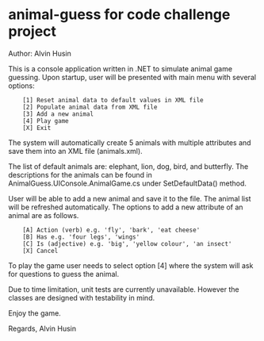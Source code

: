 # animal-guess for code challenge project
Author: Alvin Husin

This is a console application written in .NET to simulate animal game guessing.
Upon startup, user will be presented with main menu with several options:

        [1] Reset animal data to default values in XML file
        [2] Populate animal data from XML file
        [3] Add a new animal
        [4] Play game
        [X] Exit

The system will automatically create 5 animals with multiple attributes and save them into an XML file (animals.xml).

The list of default animals are: elephant, lion, dog, bird, and butterfly.
The descriptions for the animals can be found in AnimalGuess.UIConsole.AnimalGame.cs under SetDefaultData() method.

User will be able to add a new animal and save it to the file. The animal list will be refreshed automatically.
The options to add a new attribute of an animal are as follows.

        [A] Action (verb) e.g. 'fly', 'bark', 'eat cheese'
        [B] Has e.g. 'four legs', 'wings'
        [C] Is (adjective) e.g. 'big', 'yellow colour', 'an insect'
        [X] Cancel

To play the game user needs to select option [4] where the system will ask for questions to guess the animal.

Due to time limitation, unit tests are currently unavailable. However the classes are designed with testability in mind.

Enjoy the game.

Regards,
Alvin Husin